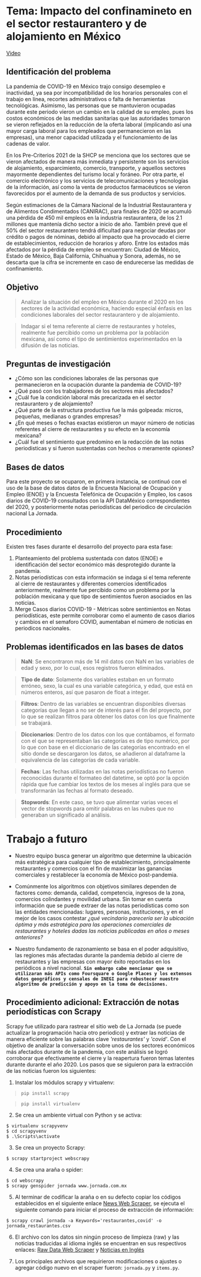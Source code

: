 # Tema: **Impacto del confinamineto en el sector restaurantero y de alojamiento en México**

[Video](https://youtu.be/n-_0N_6R-FY)

## Identificación del problema
La pandemia de COVID-19 en México trajo consigo desempleo e inactividad, ya sea por incompatibilidad de los horarios personales con el trabajo en línea, recortes administrativos o falta de herramientas tecnológicas. Asimismo, las personas que se mantuvieron ocupadas durante este periodo vieron un cambio en la calidad de su empleo, pues los costos económicos de las medidas sanitarias que las autoridades tomaron se vieron reflejados en la reducción de la oferta laboral (implicando así una mayor carga laboral para los empleados que permanecieron en las empresas), una menor capacidad utilizada y el funcionamiento de las cadenas de valor.

En los Pre-Criterios 2021 de la SHCP se menciona que los sectores que se vieron afectados de manera más inmediata y persistente son los servicios de alojamiento, esparcimiento, comercio, transporte, y aquellos sectores mayormente dependientes del turismo local y foráneo. Por otra parte, el comercio electrónico y los servicios de telecomunicaciones y tecnologías de la información, así como la venta de productos farmacéuticos se vieron favorecidos por el aumento de la demanda de sus productos y servicios. 

Según estimaciones de la Cámara Nacional de la Industrial Restaurantera y de Alimentos Condimentados (CANIRAC), para finales de 2020 se acumuló una pérdida  de 450 mil empleos en la industria restaurantera, de los 2.1 millones que mantenía dicho sector a inicio de año. También prevé que el 50% del sector restaurantero tendrá dificultad para negociar deudas por crédito o pagos de nóminas, debido al impacto que ha provocado el cierre de establecimientos, reducción de horarios y aforo. Entre los estados más afectados por la pérdida de empleo se encuentran: Ciudad de México, Estado de México, Baja California, Chihuahua y Sonora, además, no se descarta que la cifra se incremente en caso de endurecerse las medidas de confinamiento.


## Objetivo
> Analizar la situación del empleo en México durante el 2020 en los sectores de la actividad económica, haciendo especial énfasis en las condiciones laborales del sector restaurantero y de alojamiento.

> Indagar si el tema referente al cierre de restaurantes y hoteles, realmente fue percibido como un problema por la población mexicana, así como el tipo de sentimientos experimentados en la difusión de las noticias.

## Preguntas de investigación
*	¿Cómo son las condiciones laborales de las personas que permanecieron en la ocupación durante la pandemia de COVID-19? 
*	¿Qué pasó con los trabajadores de los sectores más afectados? 
*	¿Cuál fue la condición laboral más precarizada en el sector restaurantero y de alojamiento?
*	¿Qué parte de la estructura productiva fue la más golpeada: micros, pequeñas, medianas o grandes empresas?
*   ¿En qué meses o fechas exactas existieron un mayor número de noticias referentes al cierre de restaurantes y su efecto en la economía mexicana?
*   ¿Cuál fue el sentimiento que predomino en la redacción de las notas periodisticas y si fueron sustentadas con hechos o meramente opiones?

## Bases de datos
Para este proyecto se ocuparon, en primera instancia, se continuó con el uso de la base de datos datos de la Encuesta Nacional de Ocupación y Empleo (ENOE) y la Encuesta Telefónica de Ocupación y Empleo, los casos diarios de COVID-19 consultados con la API DataMéxico correspondientes del 2020, y posteriormente notas periodísticas del periodico de circulación nacional La Jornada.

## Procedimiento

Existen tres fases durante el desarrollo del proyecto para esta fase: 
1. Planteamiento del problema sustentada con datos 
(ENOE) e identificación del sector económico más desprotegido durante la pandemia.
2. Notas periodísticas con esta información se indaga si el tema referente al cierre de restaurantes y diferentes comercios identificados anteriormente, realmente fue percibido como un problema por la población mexicana y que tipo de sentimientos fueron asociados en las noticias. 
3. Merge Casos diarios COVID-19 - Métricas sobre sentimientos en Notas periodísticas, este permite corroborar como el aumento de casos diarios y cambios en el semaforo COVID, aumentaban el número de noticias en periodicos nacionales.

## Problemas identificados en las bases de datos
> **NaN**: Se encontraron más de 14 mil datos con NaN en las variables de edad y sexo, por lo cual, esos registros fueron eliminados.

> **Tipo de dato**: Solamente dos variables estaban en un formato erróneo, sexo, la cual es una variable categórica, y edad, que está en números enteros, así que pasaron de float a integer.

> **Filtros**: Dentro de las variables se encuentran disponibles diversas categorías que llegan a no ser de interés para el fin del proyecto, por lo que se realizan filtros para obtener los datos con los que finalmente se trabajará.

> **Diccionarios**: Dentro de los datos con los que contábamos, el formato con el que se representaban las categorías es de tipo numérico, por lo que con base en el diccionario de las categorías encontrado en el sitio donde se descargaron los datos, se añadieron al dataframe la equivalencia de las categorías de cada variable.

> **Fechas**: Las fechas utilizadas en las notas periodísticas no fueron reconocidas durante el formateo del datetime, se optó por la opción rápida que fue cambiar los textos de los meses al inglés para que se transformarán las fechas al formato deseado.

> **Stopwords**: En este caso, se tuvo que alimentar varias veces el vector de stopwords para omitir palabras en las nubes que no generaban un significado al análisis. 

# **Trabajo a futuro**
* Nuestro equipo busca generar un algoritmo que determine la ubicación más estratégica para cualquier tipo de establecimiento, principalmente restaurantes y comercios con el fin de maximizar las ganancias comerciales y restablecer la economía de México post-pandemia. 

* Comúnmente los algoritmos con objetivos similares dependen de factores como: demanda, calidad, competencia, ingresos de la zona, comercios colindantes y movilidad urbana. Sin tomar en cuenta información que se puede extraer de las notas periodísticas como son las entidades mencionadas: lugares, personas, instituciones, y en el mejor de los casos contestar *¿qué vecindario parecería ser la ubicación óptima y más estratégica para las operaciones comerciales de restaurantes y hoteles dadas las noticias publicadas en años o meses anteriores?*
 
* Nuestro fundamento de razonamiento se basa en el poder adquisitivo, las regiones más afectadas durante la pandemia debido al cierre de restaurantes y las empresas con mayor éxito reportadas en los periódicos a nivel nacional. **`Sin embargo cabe mencionar que se utilizaran más APIs como Foursquare o Google Places y los extensos datos geográficos y censales de INEGI para robustecer nuestro algoritmo de predicción y apoyo en la toma de decisiones. `**

## Procedimiento adicional: Extracción de notas periodísticas con Scrapy
Scrapy fue utilizado para rastrear el sitio web de La Jornada (se puede actualizar la programación hacia otro periodico) y extraer las noticias de manera eficiente sobre las palabras clave *'restaurantes'* y *'covid'*. Con el objetivo de analizar la conversación sobre unos de los sectores económicos más afectados durante de la pandemia, con este análisis se logró corroborar que efectivamente el cierre y la reapertura fueron temas latentes durante durante el año 2020.  Los pasos que se siguieron para la extracción de las noticias fueron los siguientes:
1. Instalar los módulos scrapy y virtualenv:

> `pip install scrapy`

> `pip install virtualenv`

2. Se crea un ambiente virtual con Python y se activa:

```
$ virtualenv scrapyvenv
$ cd scrapyvenv
$ .\Scripts\activate
```
3. Se crea un proyecto Scrapy:

```
$ scrapy startproject webscrapy
```
4. Se crea una araña o spider:

```
$ cd webscrapy
$ scrapy genspider jornada www.jornada.com.mx
```
5. Al terminar de codificar la araña o en su defecto copiar los códigos establecidos en el siguiente enlace [News Web Scraper](https://github.com/Walt9819/factores-impacto-desempleo-mexico/tree/main/Python/newsscrapper), se ejecuta el siguiente comando para iniciar el proceso de extracción de información:

```
$ scrapy crawl jornada -a Keywords='restaurantes,covid' -o jornada_restaurantes.csv
```

6. El archivo con los datos sin ningún proceso de limpieza (raw) y las noticias traducidas al idioma inglés se encuentran en sus respectivos enlaces: [Raw Data Web Scraper](https://raw.githubusercontent.com/Walt9819/factores-impacto-desempleo-mexico/main/Python/data/jornada_restaurantes.csv) y [Noticias en Inglés](https://raw.githubusercontent.com/Walt9819/factores-impacto-desempleo-mexico/main/Python/data/translated_news.csv)

7. Los principales archivos que requirieron modificaciones o ajustes o agregar código nuevo en el scraper fueron: `jornada.py` y `items.py`.
